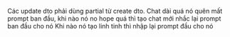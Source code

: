 Các update dto phải dùng partial từ create dto.
Chat dài quá nó quên mất prompt ban đầu, khi nào nó no hope quá thì tạo chat mới nhắc lại prompt ban đầu cho nó
Khi nào nó tạo linh tinh thì nhập lại prompt đầu cho nó